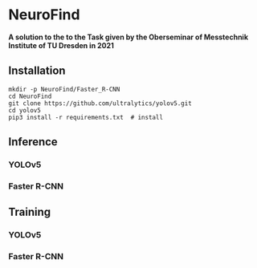 # NeuroFind
**A solution to the to the Task given by the Oberseminar of Messtechnik Institute of TU Dresden in 2021**

## Installation
```
mkdir -p NeuroFind/Faster_R-CNN
cd NeuroFind
git clone https://github.com/ultralytics/yolov5.git
cd yolov5
pip3 install -r requirements.txt  # install
```

## Inference
### YOLOv5
### Faster R-CNN

## Training
### YOLOv5
### Faster R-CNN

